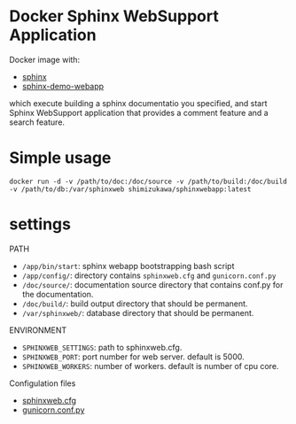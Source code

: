 # Docker Sphinx WebSupport Application

Docker image with:

- [sphinx](http://sphinx-doc.org/)
- [sphinx-demo-webapp](https://bitbucket.org/shimizukawa/sphinx-demo-webapp)

which execute building a sphinx documentatio you specified, and start Sphinx WebSupport application that provides a comment feature and a search feature.


# Simple usage

`docker run -d -v /path/to/doc:/doc/source -v /path/to/build:/doc/build -v /path/to/db:/var/sphinxweb shimizukawa/sphinxwebapp:latest`


# settings

PATH

- `/app/bin/start`: sphinx webapp bootstrapping bash script
- `/app/config/`: directory contains `sphinxweb.cfg` and `gunicorn.conf.py`
- `/doc/source/`: documentation source directory that contains conf.py for the documentation.
- `/doc/build/`: build output directory that should be permanent.
- `/var/sphinxweb/`: database directory that should be permanent.

ENVIRONMENT

- `SPHINXWEB_SETTINGS`: path to sphinxweb.cfg.
- `SPHINXWEB_PORT`: port number for web server. default is 5000.
- `SPHINXWEB_WORKERS`: number of workers. default is number of cpu core.


Configulation files

- [sphinxweb.cfg](https://github.com/shimizukawa/docker-sphinxwebapp/blob/master/config/sphinxweb.cfg)
- [gunicorn.conf.py](https://github.com/shimizukawa/docker-sphinxwebapp/blob/master/config/gunicorn.conf.py)

